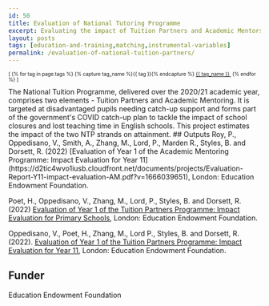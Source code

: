 ```yaml
---
id: 50
title: Evaluation of National Tutoring Programme
excerpt: Evaluating the impact of Tuition Partners and Academic Mentors on pupil attainment
layout: posts
tags: [education-and-training,matching,instrumental-variables]
permalink: /evaluation-of-national-tuition-partners/
---
```

<div>
  <p style="font-size:.7em;">
    [
    {% for tag in page.tags %}
      {% capture tag_name %}{{ tag }}{% endcapture %}
      <a href="/{{ tag_name }}"><nobr>{{ tag_name }}</nobr>&nbsp;</a>
    {% endfor %}
    ]
  </p>
</div>
The National Tuition Programme, delivered over the 2020/21 academic year, comprises two elements - Tuition Partners and Academic Mentoring.  It is targeted at disadvantaged pupils needing catch-up support and forms part of the government's COVID catch-up plan to tackle the impact of school closures and lost teaching time in English schools. This project estimates the impact of the two NTP strands on attainment.
## Outputs
Roy, P., Oppedisano, V., Smith, A., Zhang, M., Lord, P., Marden R., Styles, B. and Dorsett, R. (2022) [Evaluation of Year 1 of the Academic Mentoring Programme: Impact Evaluation for Year 11](https://d2tic4wvo1iusb.cloudfront.net/documents/projects/Evaluation-Report-Y11-impact-evaluation-AM.pdf?v=1666039651), London: Education Endowment Foundation.

Poet, H., Oppedisano, V., Zhang, M., Lord, P., Styles, B. and Dorsett, R. (2022) [Evaluation of Year 1 of the Tuition Partners Programme: Impact Evaluation for Primary Schools](https://d2tic4wvo1iusb.cloudfront.net/documents/projects/Evaluation-Report-Primary-school-impact-evaluation.pdf?v=1666078601), London: Education Endowment Foundation.

Oppedisano, V., Poet, H., Zhang, M., Lord P., Styles, B. and Dorsett, R. (2022). [Evaluation of Year 1 of the Tuition Partners Programme: Impact Evaluation for Year 11](https://d2tic4wvo1iusb.cloudfront.net/documents/projects/Evaluation-Report-Y11-impact-evaluation-AM.pdf?v=1666039651), London: Education Endowment Foundation.

## Funder
Education Endowment Foundation
